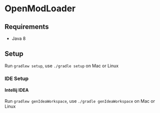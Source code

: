 # OpenModLoader

## Requirements
- Java 8

## Setup

Run `gradlew setup`, use `./gradle setup` on Mac or Linux

### IDE Setup

#### Intellij IDEA

Run `gradlew genIdeaWorkspace`, use `./gradle genIdeaWorkspace` on Mac or Linux
